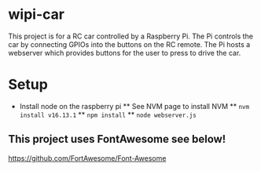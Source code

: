 # wipi-car

This project is for a RC car controlled by a Raspberry Pi.  The Pi controls the car by connecting GPIOs into the buttons on the RC remote.  The Pi hosts a webserver which provides buttons for the user to press to drive the car.

# Setup
* Install node on the raspberry pi 
** See NVM page to install NVM
** `nvm install v16.13.1`
** `npm install`
** `node webserver.js`


## This project uses FontAwesome see below!

https://github.com/FortAwesome/Font-Awesome
